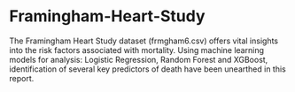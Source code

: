 # Framingham-Heart-Study
The Framingham Heart Study dataset (frmgham6.csv) offers vital insights into the risk factors associated with mortality. Using machine learning models for analysis: Logistic Regression, Random Forest and XGBoost, identification of several key predictors of death have been unearthed in this report.
